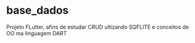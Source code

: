 # base_dados

Projeto FLutter, afins de estudar CRUD ultizando SQFLITE e conceitos de OO ma linguagem DART


